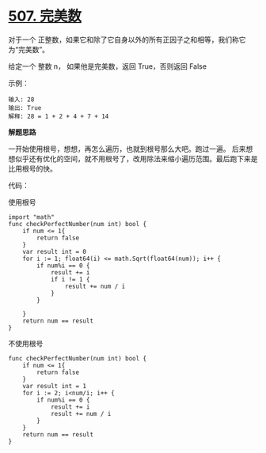 # [507. 完美数](https://leetcode-cn.com/problems/perfect-number/)
对于一个 正整数，如果它和除了它自身以外的所有正因子之和相等，我们称它为“完美数”。

给定一个 整数 n， 如果他是完美数，返回 True，否则返回 False
 

示例：

```
输入: 28
输出: True
解释: 28 = 1 + 2 + 4 + 7 + 14
```

**解题思路**

一开始使用根号，想想，再怎么遍历，也就到根号那么大吧。跑过一遍。
后来想想似乎还有优化的空间，就不用根号了，改用除法来缩小遍历范围。最后跑下来是比用根号的快。


代码：

使用根号

```
import "math"
func checkPerfectNumber(num int) bool {
	if num <= 1{
		return false
	}
	var result int = 0
	for i := 1; float64(i) <= math.Sqrt(float64(num)); i++ {
		if num%i == 0 {
			result += i
			if i != 1 {
				result += num / i
			}
		}

	}
	return num == result
}
```

不使用根号

```
func checkPerfectNumber(num int) bool {
	if num <= 1{
		return false
	}
	var result int = 1
	for i := 2; i<num/i; i++ {
		if num%i == 0 {
			result += i
			result += num / i
		}
	}
	return num == result
}
```